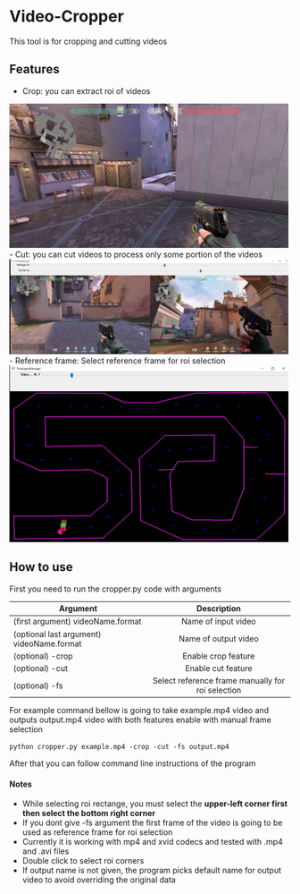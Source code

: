 # Video-Cropper

This tool is for cropping and cutting videos

## Features
- Crop: you can extract roi of videos
<img src="/doc/roi.png" alt="olcft" width="500">
- Cut: you can cut videos to process only some portion of the videos
<img src="/doc/cut.png" alt="olcft" width="500">
- Reference frame: Select reference frame for roi selection
<img src="/doc/fs.png" alt="olcft" width="500">

## How to use

First you need to run the cropper.py code with arguments

| Argument      | Description   | 
| ------------- |:-------------:| 
| (first argument) videoName.format        | Name of input video             |
| (optional last argument) videoName.format| Name of output video            |
| (optional)  -crop                        | Enable crop feature             |
| (optional)  -cut                         | Enable cut feature              |  
| (optional)  -fs                          | Select reference frame manually for roi selection | 

For example command bellow is going to take example.mp4 video and outputs output.mp4 video with both features enable with manual frame selection
```
python cropper.py example.mp4 -crop -cut -fs output.mp4
```
After that you can follow command line instructions of the program

#### Notes
- While selecting roi rectange, you must select the <b>upper-left corner first then select the bottom right corner</b>
- If you dont give -fs argument the first frame of the video is going to be used as reference frame for roi selection
- Currently it is working with mp4 and xvid codecs and tested with .mp4 and .avi files 
- Double click to select roi corners
- If output name is not given, the program picks default name for output video to avoid overriding the original data
